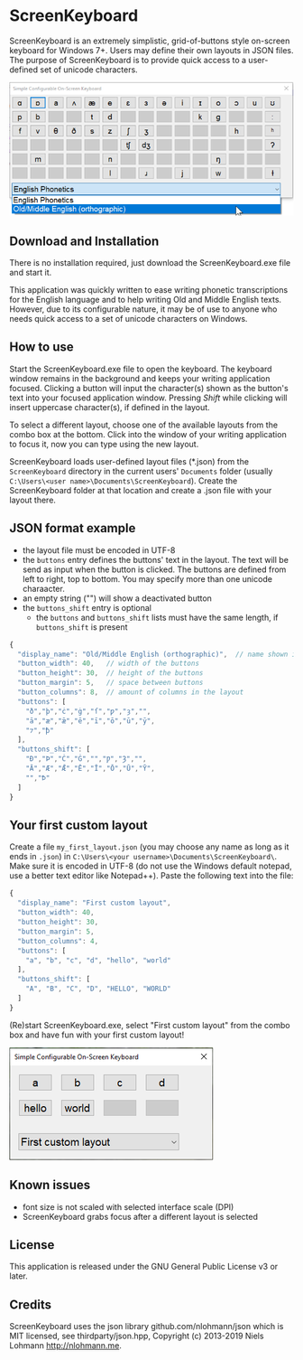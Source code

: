 # ScreenKeyboard #

ScreenKeyboard is an extremely simplistic, grid-of-buttons style on-screen keyboard for Windows 7+. Users may define their own layouts in JSON files. The purpose of ScreenKeyboard is to provide quick access to a user-defined set of unicode characters.

![screenshot](pictures/screenshot.png)


## Download and Installation ##

There is no installation required, just download the ScreenKeyboard.exe file and start it.

This application was quickly written to ease writing phonetic transcriptions for the English language and to help writing Old and Middle English texts. However, due to its configurable nature, it may be of use to anyone who needs quick access to a set of unicode characters on Windows.

## How to use ##
Start the ScreenKeyboard.exe file to open the keyboard. The keyboard window remains in the background and keeps your writing application focused. Clicking a button will input the character(s) shown as the button's text into your focused application window. Pressing *Shift* while clicking will insert uppercase character(s), if defined in the layout.

To select a different layout, choose one of the available layouts from the combo box at the bottom. Click into the window of your writing application to focus it, now you can type using the new layout.

ScreenKeyboard loads user-defined layout files (\*.json) from the `ScreenKeyboard` directory in the current users' `Documents` folder (usually `C:\Users\<user name>\Documents\ScreenKeyboard`). Create the ScreenKeyboard folder at that location and create  a .json file with your layout there.


## JSON format example ##
 - the layout file must be encoded in UTF-8
 - the `buttons` entry defines the buttons' text in the layout. The text will be send as input when the button is clicked. The buttons are defined from left to right, top to bottom. You may specify more than one unicode charaacter.
 - an empty string ("") will show a deactivated button
 - the `buttons_shift` entry is optional
   - the `buttons` and `buttons_shift` lists must have the same length, if `buttons_shift` is present
```js
{
  "display_name": "Old/Middle English (orthographic)",	// name shown in the combo box for layout selection
  "button_width": 40,	// width of the buttons
  "button_height": 30,	// height of the buttons
  "button_margin": 5,	// space between buttons
  "button_columns": 8,	// amount of columns in the layout
  "buttons": [
    "ð","þ","ċ","ġ","ſ","ƿ","ȝ","",
	"ā","æ","ǣ","ē","ī","ō","ū","ȳ",
	"⁊","ꝥ"
  ],
  "buttons_shift": [
    "Ð","Þ","Ċ","Ġ","","Ƿ","Ȝ","",
	"Ā","Æ","Ǣ","Ē","Ī","Ō","Ū","Ȳ",
	"","Ꝥ"
  ]
}
```

## Your first custom layout ##

Create a file `my_first_layout.json` (you may choose any name as long as it ends in `.json`) in `C:\Users\<your username>\Documents\ScreenKeyboard\`. Make sure it is encoded in UTF-8 (do not use the Windows default notepad, use a better text editor like Notepad++). Paste the following text into the file:

```js
{
  "display_name": "First custom layout",
  "button_width": 40,
  "button_height": 30,
  "button_margin": 5,
  "button_columns": 4,
  "buttons": [
    "a", "b", "c", "d", "hello", "world"
  ],
  "buttons_shift": [
    "A", "B", "C", "D", "HELLO", "WORLD"
  ]
}
```

(Re)start ScreenKeyboard.exe, select "First custom layout" from the combo box and have fun with your first custom layout!

![custom layout screenshot](pictures/custom_layout.png)

## Known issues ##

 - font size is not scaled with selected interface scale (DPI)
 - ScreenKeyboard grabs focus after a different layout is selected

## License ##

This application is released under the GNU General Public License v3 or later. 

## Credits ##

ScreenKeyboard uses the json library github.com/nlohmann/json which is MIT licensed, see thirdparty/json.hpp, Copyright (c) 2013-2019 Niels Lohmann <http://nlohmann.me>.

